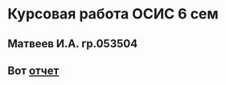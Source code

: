 # Курсовая работа ОСИС 6 сем

## Матвеев И.А. гр.053504

## Вот [отчет](https://github.com/bsuir-student/osis-coursework/blob/main/%D0%9E%D0%A1%D0%98%D0%A1%20%D0%9A%D1%83%D1%80%D1%81%D0%B0%D1%87.pdf)
